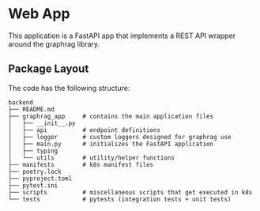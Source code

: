 # Web App
This application is a FastAPI app that implements a REST API wrapper around the graphrag library.

## Package Layout
The code has the following structure:
```shell
backend
├── README.md
├── graphrag_app     # contains the main application files
│   ├── __init__.py
│   ├── api          # endpoint definitions
│   ├── logger       # custom loggers designed for graphrag use
│   ├── main.py      # initializes the FastAPI application
│   ├── typing
│   └── utils        # utility/helper functions
├── manifests        # k8s manifest files
├── poetry.lock
├── pyproject.toml
├── pytest.ini
├── scripts          # miscellaneous scripts that get executed in k8s
└── tests            # pytests (integration tests + unit tests)
```
